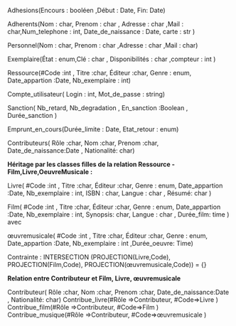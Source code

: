 Adhesions(Encours : booléen ,Début : Date, Fin: Date)

Adherents(Nom : char, Prenom : char , Adresse : char ,Mail : char,Num_telephone : int, Date_de_naissance : Date, carte : str )

Personnel(Nom : char, Prenom : char ,Adresse : char ,Mail : char)

Exemplaire(État : enum,Clé : char , Disponibilités : char ,compteur : int )


Ressource(#Code :int , Titre :char, Éditeur :char, Genre : enum, Date_appartion :Date, Nb_exemplaire : int)


Compte_utilisateur( Login : int, Mot_de_passe : string)

Sanction( Nb_retard, Nb_degradation , En_sanction :Boolean , Durée_sanction )

Emprunt_en_cours(Durée_limite : Date, Etat_retour : enum)

Contributeurs( Rôle :char, Nom :char, Prenom :char, Date_de_naissance:Date , Nationalité: char) 


<b>Héritage par les classes filles de la relation Ressource - Film,Livre,OeuvreMusicale : </b>

Livre( #Code :int , Titre :char, Éditeur :char, Genre : enum, Date_appartion :Date, Nb_exemplaire : int, ISBN : char, Langue : char , Résumé: char )

Film( #Code :int , Titre :char, Éditeur :char, Genre : enum, Date_appartion :Date, Nb_exemplaire : int, Synopsis: char, Langue : char , Durée_film: time  ) avec 

œuvremusicale( #Code :int , Titre :char, Éditeur :char, Genre : enum, Date_appartion :Date, Nb_exemplaire : int ,Durée_oeuvre: Time)

Contrainte : INTERSECTION (PROJECTION(Livre,Code), PROJECTION(Film,Code), PROJECTION(œuvremusicale,Code)) = {}

<b> Relation entre Contributeur et Film, Livre, œuvremusicale </b>

Contributeur( Rôle :char, Nom :char, Prenom :char, Date_de_naissance:Date , Nationalité: char) 
Contribue_livre(#Rôle =>Contributeur, #Code=>Livre ) 
Contribue_film(#Rôle =>Contributeur, #Code=>Film ) 
Contribue_musique(#Rôle =>Contributeur, #Code=>œuvremusicale ) 
